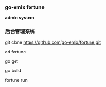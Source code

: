 ### go-emix fortune

**admin system**

### 后台管理系统

git clone https://github.com/go-emix/fortune.git

cd fortune

go get

go build

fortune run